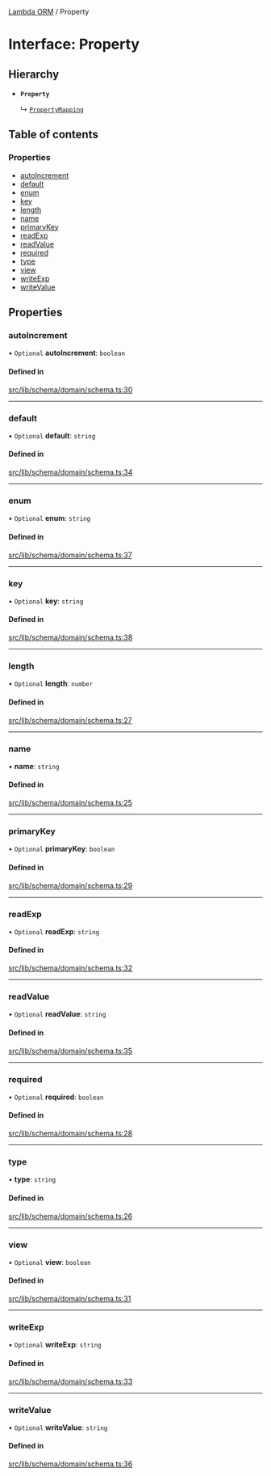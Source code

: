 [Lambda ORM](../README.md) / Property

# Interface: Property

## Hierarchy

- **`Property`**

  ↳ [`PropertyMapping`](PropertyMapping.md)

## Table of contents

### Properties

- [autoIncrement](Property.md#autoincrement)
- [default](Property.md#default)
- [enum](Property.md#enum)
- [key](Property.md#key)
- [length](Property.md#length)
- [name](Property.md#name)
- [primaryKey](Property.md#primarykey)
- [readExp](Property.md#readexp)
- [readValue](Property.md#readvalue)
- [required](Property.md#required)
- [type](Property.md#type)
- [view](Property.md#view)
- [writeExp](Property.md#writeexp)
- [writeValue](Property.md#writevalue)

## Properties

### autoIncrement

• `Optional` **autoIncrement**: `boolean`

#### Defined in

[src/lib/schema/domain/schema.ts:30](https://github.com/FlavioLionelRita/lambdaorm/blob/890273ad/src/lib/schema/domain/schema.ts#L30)

___

### default

• `Optional` **default**: `string`

#### Defined in

[src/lib/schema/domain/schema.ts:34](https://github.com/FlavioLionelRita/lambdaorm/blob/890273ad/src/lib/schema/domain/schema.ts#L34)

___

### enum

• `Optional` **enum**: `string`

#### Defined in

[src/lib/schema/domain/schema.ts:37](https://github.com/FlavioLionelRita/lambdaorm/blob/890273ad/src/lib/schema/domain/schema.ts#L37)

___

### key

• `Optional` **key**: `string`

#### Defined in

[src/lib/schema/domain/schema.ts:38](https://github.com/FlavioLionelRita/lambdaorm/blob/890273ad/src/lib/schema/domain/schema.ts#L38)

___

### length

• `Optional` **length**: `number`

#### Defined in

[src/lib/schema/domain/schema.ts:27](https://github.com/FlavioLionelRita/lambdaorm/blob/890273ad/src/lib/schema/domain/schema.ts#L27)

___

### name

• **name**: `string`

#### Defined in

[src/lib/schema/domain/schema.ts:25](https://github.com/FlavioLionelRita/lambdaorm/blob/890273ad/src/lib/schema/domain/schema.ts#L25)

___

### primaryKey

• `Optional` **primaryKey**: `boolean`

#### Defined in

[src/lib/schema/domain/schema.ts:29](https://github.com/FlavioLionelRita/lambdaorm/blob/890273ad/src/lib/schema/domain/schema.ts#L29)

___

### readExp

• `Optional` **readExp**: `string`

#### Defined in

[src/lib/schema/domain/schema.ts:32](https://github.com/FlavioLionelRita/lambdaorm/blob/890273ad/src/lib/schema/domain/schema.ts#L32)

___

### readValue

• `Optional` **readValue**: `string`

#### Defined in

[src/lib/schema/domain/schema.ts:35](https://github.com/FlavioLionelRita/lambdaorm/blob/890273ad/src/lib/schema/domain/schema.ts#L35)

___

### required

• `Optional` **required**: `boolean`

#### Defined in

[src/lib/schema/domain/schema.ts:28](https://github.com/FlavioLionelRita/lambdaorm/blob/890273ad/src/lib/schema/domain/schema.ts#L28)

___

### type

• **type**: `string`

#### Defined in

[src/lib/schema/domain/schema.ts:26](https://github.com/FlavioLionelRita/lambdaorm/blob/890273ad/src/lib/schema/domain/schema.ts#L26)

___

### view

• `Optional` **view**: `boolean`

#### Defined in

[src/lib/schema/domain/schema.ts:31](https://github.com/FlavioLionelRita/lambdaorm/blob/890273ad/src/lib/schema/domain/schema.ts#L31)

___

### writeExp

• `Optional` **writeExp**: `string`

#### Defined in

[src/lib/schema/domain/schema.ts:33](https://github.com/FlavioLionelRita/lambdaorm/blob/890273ad/src/lib/schema/domain/schema.ts#L33)

___

### writeValue

• `Optional` **writeValue**: `string`

#### Defined in

[src/lib/schema/domain/schema.ts:36](https://github.com/FlavioLionelRita/lambdaorm/blob/890273ad/src/lib/schema/domain/schema.ts#L36)
